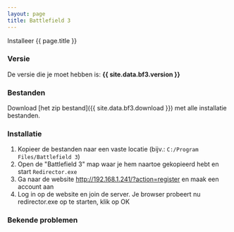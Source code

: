 ```yaml
---
layout: page
title: Battlefield 3
---
```


Installeer {{ page.title }}

### Versie

De versie die je moet hebben is: **{{ site.data.bf3.version }}**

### Bestanden

Download [het zip bestand]({{ site.data.bf3.download }}) met alle
installatie bestanden.

### Installatie

1. Kopieer de bestanden naar een vaste locatie (bijv.: `C:/Program Files/Battlefield 3`)
2. Open de "Battlefield 3" map waar je hem naartoe gekopieerd hebt en start `Redirector.exe`
3. Ga naar de website http://192.168.1.241/?action=register en maak een account aan
4. Log in op de website en join de server. Je browser probeert nu redirector.exe op te starten, klik op OK

### Bekende problemen
